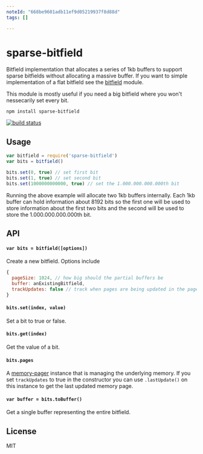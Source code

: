 ```yaml
---
noteId: "668be9601adb11ef9d05219937f8d88d"
tags: []

---
```


# sparse-bitfield

Bitfield implementation that allocates a series of 1kb buffers to support sparse bitfields
without allocating a massive buffer. If you want to simple implementation of a flat bitfield
see the [bitfield](https://github.com/fb55/bitfield) module.

This module is mostly useful if you need a big bitfield where you won't nessecarily set every bit.

```
npm install sparse-bitfield
```

[![build status](http://img.shields.io/travis/mafintosh/sparse-bitfield.svg?style=flat)](http://travis-ci.org/mafintosh/sparse-bitfield)

## Usage

``` js
var bitfield = require('sparse-bitfield')
var bits = bitfield()

bits.set(0, true) // set first bit
bits.set(1, true) // set second bit
bits.set(1000000000000, true) // set the 1.000.000.000.000th bit
```

Running the above example will allocate two 1kb buffers internally.
Each 1kb buffer can hold information about 8192 bits so the first one will be used to store information about the first two bits and the second will be used to store the 1.000.000.000.000th bit.

## API

#### `var bits = bitfield([options])`

Create a new bitfield. Options include

``` js
{
  pageSize: 1024, // how big should the partial buffers be
  buffer: anExistingBitfield,
  trackUpdates: false // track when pages are being updated in the pager
}
```

#### `bits.set(index, value)`

Set a bit to true or false.

#### `bits.get(index)`

Get the value of a bit.

#### `bits.pages`

A [memory-pager](https://github.com/mafintosh/memory-pager) instance that is managing the underlying memory.
If you set `trackUpdates` to true in the constructor you can use `.lastUpdate()` on this instance to get the last updated memory page.

#### `var buffer = bits.toBuffer()`

Get a single buffer representing the entire bitfield.

## License

MIT
